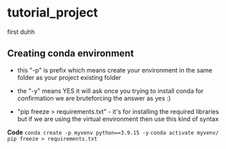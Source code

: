 # tutorial_project
first duhh

## Creating conda environment
* this "-p" is prefix which means create your environment in the same folder as your project existing folder 
* the "-y" means YES it will ask once you trying to install conda for confirmation 
we are bruteforcing the answer as yes :)

* "pip freeze > requirements.txt" - it's for installing the required libraries but if we are using the virtual environment then use this kind of syntax 

**Code**
`conda create -p myvenv python==3.9.15 -y`
`conda activate myvenv/`
`pip freeze > requirements.txt`
